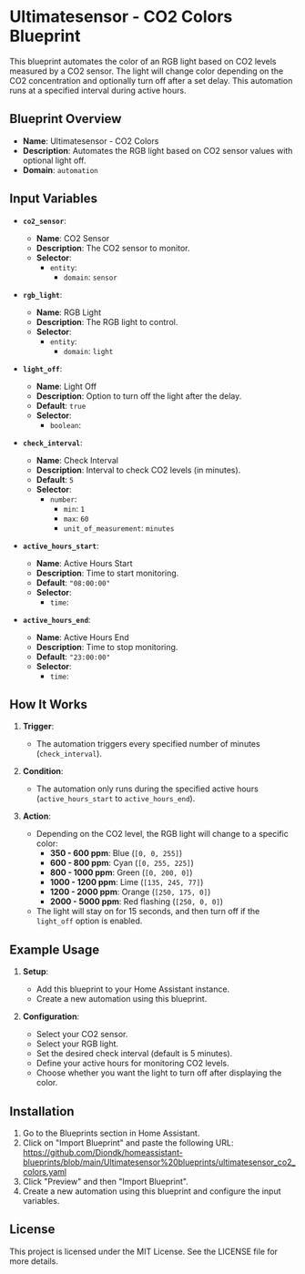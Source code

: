 # Ultimatesensor - CO2 Colors Blueprint

This blueprint automates the color of an RGB light based on CO2 levels measured by a CO2 sensor. The light will change color depending on the CO2 concentration and optionally turn off after a set delay. This automation runs at a specified interval during active hours.

## Blueprint Overview

- **Name**: Ultimatesensor - CO2 Colors
- **Description**: Automates the RGB light based on CO2 sensor values with optional light off.
- **Domain**: `automation`

## Input Variables

- **`co2_sensor`**:
  - **Name**: CO2 Sensor
  - **Description**: The CO2 sensor to monitor.
  - **Selector**: 
    - `entity`:
      - `domain`: `sensor`
  
- **`rgb_light`**:
  - **Name**: RGB Light
  - **Description**: The RGB light to control.
  - **Selector**: 
    - `entity`:
      - `domain`: `light`
  
- **`light_off`**:
  - **Name**: Light Off
  - **Description**: Option to turn off the light after the delay.
  - **Default**: `true`
  - **Selector**: 
    - `boolean`:
  
- **`check_interval`**:
  - **Name**: Check Interval
  - **Description**: Interval to check CO2 levels (in minutes).
  - **Default**: `5`
  - **Selector**: 
    - `number`:
      - `min`: `1`
      - `max`: `60`
      - `unit_of_measurement`: `minutes`
  
- **`active_hours_start`**:
  - **Name**: Active Hours Start
  - **Description**: Time to start monitoring.
  - **Default**: `"08:00:00"`
  - **Selector**: 
    - `time`:
  
- **`active_hours_end`**:
  - **Name**: Active Hours End
  - **Description**: Time to stop monitoring.
  - **Default**: `"23:00:00"`
  - **Selector**: 
    - `time`:

## How It Works

1. **Trigger**:
   - The automation triggers every specified number of minutes (`check_interval`).

2. **Condition**:
   - The automation only runs during the specified active hours (`active_hours_start` to `active_hours_end`).

3. **Action**:
   - Depending on the CO2 level, the RGB light will change to a specific color:
     - **350 - 600 ppm**: Blue (`[0, 0, 255]`)
     - **600 - 800 ppm**: Cyan (`[0, 255, 225]`)
     - **800 - 1000 ppm**: Green (`[0, 200, 0]`)
     - **1000 - 1200 ppm**: Lime (`[135, 245, 77]`)
     - **1200 - 2000 ppm**: Orange (`[250, 175, 0]`)
     - **2000 - 5000 ppm**: Red flashing (`[250, 0, 0]`)
   - The light will stay on for 15 seconds, and then turn off if the `light_off` option is enabled.

## Example Usage

1. **Setup**:
   - Add this blueprint to your Home Assistant instance.
   - Create a new automation using this blueprint.
   
2. **Configuration**:
   - Select your CO2 sensor.
   - Select your RGB light.
   - Set the desired check interval (default is 5 minutes).
   - Define your active hours for monitoring CO2 levels.
   - Choose whether you want the light to turn off after displaying the color.

## Installation

1. Go to the Blueprints section in Home Assistant.
2. Click on "Import Blueprint" and paste the following URL: https://github.com/Diondk/homeassistant-blueprints/blob/main/Ultimatesensor%20blueprints/ultimatesensor_co2_colors.yaml
3. Click "Preview" and then "Import Blueprint".
4. Create a new automation using this blueprint and configure the input variables.

## License

This project is licensed under the MIT License. See the LICENSE file for more details.
